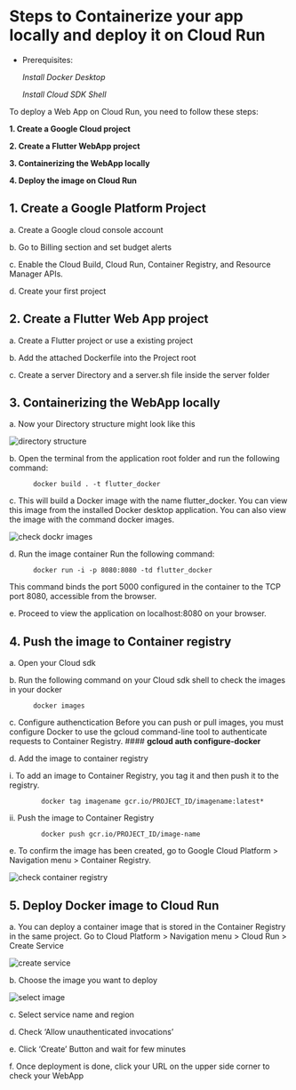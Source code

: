 # Steps to Containerize your app locally and deploy it on Cloud Run

* Prerequisites:

   *Install Docker Desktop* 
	 
	 
   *Install Cloud SDK Shell*
                      
                      
To  deploy a Web App on Cloud Run, you need to follow these steps:

   **1. Create a Google Cloud project**
 
   **2. Create a Flutter WebApp project**
 
   **3. Containerizing the WebApp locally**
 
   **4. Deploy the image on Cloud Run**
 
 
 
 
## 1.	Create a Google Platform Project
         
   a.	  Create a Google cloud console account
   
   b.	  Go to Billing section and set budget alerts
   
   c.	  Enable the Cloud Build, Cloud Run, Container Registry, and Resource Manager APIs.
   
   d.	  Create your first project
    
    
## 2.	Create a Flutter Web App project

   a.	  Create a Flutter project or use a existing project
  
   b.	  Add the attached Dockerfile into the Project root
   
   c.	  Create a server Directory and a server.sh file inside the server folder 


##  3.	Containerizing the WebApp locally

   a.	  Now your Directory structure might look like this
   
   ![directory structure](https://user-images.githubusercontent.com/96573282/148927136-db0faa86-e5eb-44d7-82f0-5924800cc59a.png)
        
   
   b.	  Open the terminal from the application root folder and run the following command:
	 
	 
	 
          docker build . -t flutter_docker
					
   c.	  This will build a Docker image with the name flutter_docker. You can view this image from the installed Docker desktop application. You can            also view the image with the command docker images.
   
   ![check dockr images](https://user-images.githubusercontent.com/96573282/148954099-61723298-2029-43d1-b4db-57e9f67f3c08.png)

        
   
   d.  	Run the image container
        Run the following command: 
				
				
          docker run -i -p 8080:8080 -td flutter_docker
   This command binds the port 5000 configured in the container to the TCP port 8080, accessible from the browser.
        
   
   e.	Proceed to view the application on localhost:8080 on your browser.
 

##  4.	Push the image to Container registry

   a.	Open your Cloud sdk
    
   b.	Run the following command on your Cloud sdk shell to check the images in your docker
	 
	 
	
          docker images
          
   c.	Configure authenctication
        Before you can push or pull images, you must configure Docker to use the gcloud command-line tool to authenticate requests to Container               Registry.
          #### **gcloud auth configure-docker**
          

   d.	Add the image to container registry
	 
   i.	To add an image to Container Registry, you tag it and then push it to the registry.
			 
			 
			
            docker tag imagename gcr.io/PROJECT_ID/imagename:latest*
						
					
  
   ii.	Push the image to Container Registry
	 
	 
            docker push gcr.io/PROJECT_ID/image-name
	    
	    
            
   e.	To confirm the image has been created, go to Google Cloud Platform > Navigation menu > Container Registry.
   
   ![check container registry](https://user-images.githubusercontent.com/96573282/148931218-1456c3d1-b0c7-4b90-b6e4-24127457ab7a.png)

 

##  5.	Deploy Docker image to Cloud Run

   a.	You can deploy a container image that is stored in the Container Registry in the same project. 
	 Go to Cloud Platform > Navigation menu > Cloud Run > Create Service
	 
   ![create service](https://user-images.githubusercontent.com/96573282/148931485-7c9b8f34-9ea9-4223-bfd8-5df1a78821fd.png)
   
   
   b.	Choose the image you want to deploy
	
   ![select image](https://user-images.githubusercontent.com/96573282/148931722-880b3de2-5643-45fc-9be5-860cec32c6fc.png)
   
   
  
   c.	Select service name and region
    
   d.	Check ‘Allow unauthenticated invocations’
    
   e.	Click ‘Create’ Button and wait for few minutes
   
   f.	Once deployment is done, click your URL on the upper side corner to check your WebApp


